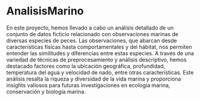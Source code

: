 # AnalisisMarino

En este proyecto, hemos llevado a cabo un análisis detallado de un conjunto de datos ficticio relacionado con observaciones marinas de diversas especies de peces. Las observaciones, que abarcan desde características físicas hasta comportamentales y del hábitat, nos permiten entender las similitudes y diferencias entre estas especies. A través de una variedad de técnicas de preprocesamiento y análisis descriptivo, hemos destacado factores como la ubicación geográfica, profundidad, temperatura del agua y velocidad de nado, entre otras características. Este análisis resalta la riqueza y diversidad de la vida marina y proporciona insights valiosos para futuras investigaciones en ecología marina, conservación y biología marina.
